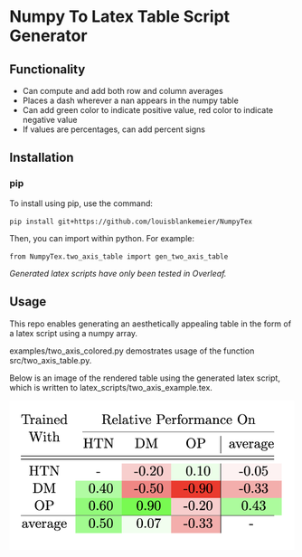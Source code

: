 # Numpy To Latex Table Script Generator

## Functionality

- Can compute and add both row and column averages
- Places a dash wherever a nan appears in the numpy table
- Can add green color to indicate positive value, red color to indicate negative value
- If values are percentages, can add percent signs

## Installation

### pip

To install using pip, use the command:

`pip install git+https://github.com/louisblankemeier/NumpyTex`

Then, you can import within python. For example:

`from NumpyTex.two_axis_table import gen_two_axis_table`

*Generated latex scripts have only been tested in Overleaf.*

## Usage

This repo enables generating an aesthetically appealing table in the form of a latex script using a numpy array. 

examples/two_axis_colored.py demostrates usage of the function src/two_axis_table.py. 

Below is an image of the rendered table using the generated latex script, which is written to latex_scripts/two_axis_example.tex.

![](https://github.com/louisblankemeier/NumpyTex/blob/main/figs/two_axis_table_example.png)




